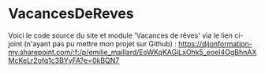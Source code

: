 # VacancesDeReves

Voici le code source du site et module 'Vacances de rêves' via le lien ci-joint (n'ayant pas pu mettre mon projet sur Github) : 
https://dijonformation-my.sharepoint.com/:f:/p/emilie_maillard/EoWKqKAGiLxOhk5_eoeI4OgBhnAXMcKeLr2ofq1c3BYyFA?e=0kBQN7
